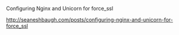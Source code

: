 Configuring Nginx and Unicorn for force_ssl

http://seaneshbaugh.com/posts/configuring-nginx-and-unicorn-for-force_ssl